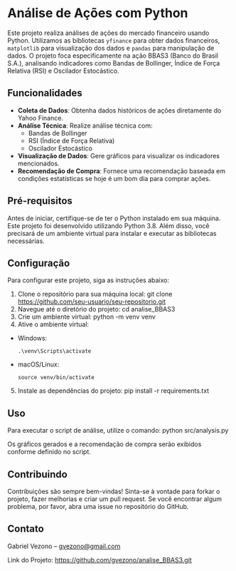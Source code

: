 # Análise de Ações com Python

Este projeto realiza análises de ações do mercado financeiro usando Python. Utilizamos as bibliotecas `yfinance` para obter dados financeiros, `matplotlib` para visualização dos dados e `pandas` para manipulação de dados. O projeto foca especificamente na ação BBAS3 (Banco do Brasil S.A.), analisando indicadores como Bandas de Bollinger, Índice de Força Relativa (RSI) e Oscilador Estocástico.

## Funcionalidades

- **Coleta de Dados**: Obtenha dados históricos de ações diretamente do Yahoo Finance.
- **Análise Técnica**: Realize análise técnica com:
  - Bandas de Bollinger
  - RSI (Índice de Força Relativa)
  - Oscilador Estocástico
- **Visualização de Dados**: Gere gráficos para visualizar os indicadores mencionados.
- **Recomendação de Compra**: Fornece uma recomendação baseada em condições estatísticas se hoje é um bom dia para comprar ações.

## Pré-requisitos

Antes de iniciar, certifique-se de ter o Python instalado em sua máquina. Este projeto foi desenvolvido utilizando Python 3.8. Além disso, você precisará de um ambiente virtual para instalar e executar as bibliotecas necessárias.

## Configuração

Para configurar este projeto, siga as instruções abaixo:

1. Clone o repositório para sua máquina local:
git clone https://github.com/seu-usuario/seu-repositorio.git
2. Navegue até o diretório do projeto:
cd analise_BBAS3
3. Crie um ambiente virtual:
python -m venv venv
4. Ative o ambiente virtual:
- Windows:
  ```
  .\venv\Scripts\activate
  ```
- macOS/Linux:
  ```
  source venv/bin/activate
  ```
5. Instale as dependências do projeto:
pip install -r requirements.txt

## Uso

Para executar o script de análise, utilize o comando:
python src/analysis.py

Os gráficos gerados e a recomendação de compra serão exibidos conforme definido no script.

## Contribuindo

Contribuições são sempre bem-vindas! Sinta-se à vontade para forkar o projeto, fazer melhorias e criar um pull request. Se você encontrar algum problema, por favor, abra uma issue no repositório do GitHub.

## Contato

Gabriel Vezono – gvezono@gmail.com

Link do Projeto: https://github.com/gvezono/analise_BBAS3.git